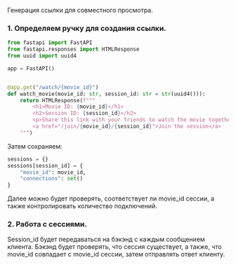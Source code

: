 Генерация ссылки для совместного просмотра.

### 1. Определяем ручку для создания ссылки.

```python
from fastapi import FastAPI
from fastapi.responses import HTMLResponse
from uuid import uuid4

app = FastAPI()


@app.get("/watch/{movie_id}")
def watch_movie(movie_id: str, session_id: str = str(uuid4())):
    return HTMLResponse(f"""
        <h1>Movie ID: {movie_id}</h1>
        <h2>Session ID: {session_id}</h2>
        <p>Share this link with your friends to watch the movie together:</p>
        <a href="/join/{movie_id}/{session_id}">Join the session</a>
    """)
```

Затем сохраняем:

```python
sessions = {}
sessions[session_id] = {
    "movie_id": movie_id,
    "connections": set()
}
```

Далее можно будет проверять, соответствует ли movie_id сессии, а также контролировать количество подключений.

### 2. Работа с сессиями.

Session_id будет передаваться на бэкэнд с каждым сообщением клиента.
Бэкэнд будет проверять, что сессия существует, а также, что movie_id совпадает с movie_id сессии, затем отправлять ответ
клиенту.




